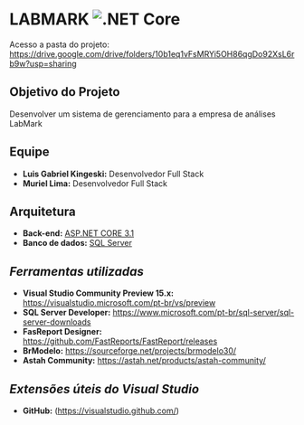 
# LABMARK ![.NET Core](https://github.com/MurielLima/LABMARK/workflows/.NET%20Core/badge.svg?branch=PrimeiroBimestre)

Acesso a pasta do projeto:
https://drive.google.com/drive/folders/10b1eq1vFsMRYi5OH86qgDo92XsL6rb9w?usp=sharing

**Objetivo do Projeto**
--------------------------
Desenvolver um sistema de gerenciamento para a empresa de análises LabMark
 
**Equipe**
--------------------------
 * __Luis Gabriel Kingeski:__ Desenvolvedor Full Stack
 * __Muriel Lima:__ Desenvolvedor Full Stack

**Arquitetura**
--------------------------
* __Back-end:__ [ASP.NET CORE 3.1](https://dotnet.microsoft.com/download/dotnet-core/3.1) 
* __Banco de dados:__ [SQL Server](https://www.microsoft.com/pt-br/sql-server/sql-server-downloads)


*Ferramentas utilizadas*
--------------------------

 * __Visual Studio Community Preview 15.x:__ https://visualstudio.microsoft.com/pt-br/vs/preview
 * __SQL Server Developer:__ https://www.microsoft.com/pt-br/sql-server/sql-server-downloads
 * __FasReport Designer:__ https://github.com/FastReports/FastReport/releases
 * __BrModelo:__ https://sourceforge.net/projects/brmodelo30/
 * __Astah Community:__ https://astah.net/products/astah-community/
 
 *Extensões úteis do Visual Studio*
--------------------------
* __GitHub:__ (https://visualstudio.github.com/)
